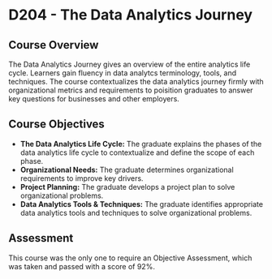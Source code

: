 # D204 - The Data Analytics Journey

## Course Overview

The Data Analytics Journey gives an overview of the entire analytics life cycle. Learners gain fluency in data analytcs terminology, tools, and techniques. The course contextualizes
the data analytics journey firmly with organizational metrics and requirements to poisition graduates to answer key questions for businesses and other employers. 
 
## Course Objectives

- **The Data Analytics Life Cycle:** The graduate explains the phases of the data analytics life cycle to contextualize and define the scope of each phase.
- **Organizational Needs:** The graduate determines organizational requirements to improve key drivers.
- **Project Planning:** The graduate develops a project plan to solve organizational problems.
- **Data Analytics Tools & Techniques:** The graduate identifies appropriate data analytics tools and techniques to solve organizational problems.

## Assessment

This course was the only one to require an Objective Assessment, which was taken and passed with a score of 92%. 
